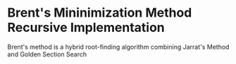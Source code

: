 # Brent's Mininimization Method Recursive Implementation
 Brent's method is a hybrid root-finding algorithm combining Jarrat's Method and Golden Section Search

